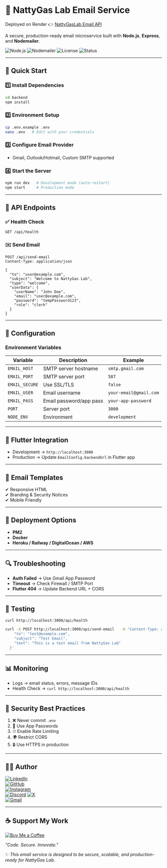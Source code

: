 
# 📧 NattyGas Lab Email Service  

Deployed on Render 👉 [NattyGasLab Email API](https://nattygaslab-email-api.onrender.com)


A secure, production-ready email microservice built with **Node.js**, **Express**, and **Nodemailer**.

![Node.js](https://img.shields.io/badge/Node.js-18+-green?logo=node.js)
![Nodemailer](https://img.shields.io/badge/Nodemailer-Email%20Service-orange?logo=maildotru)
![License](https://img.shields.io/badge/License-MIT-blue)
![Status](https://img.shields.io/badge/Status-Production%20Ready-success)

---

## 🚀 Quick Start

### 1️⃣ Install Dependencies
```bash
cd backend
npm install
```

### 2️⃣ Environment Setup
```bash
cp .env.example .env
nano .env   # Edit with your credentials
```

### 3️⃣ Configure Email Provider
- Gmail, Outlook/Hotmail, Custom SMTP supported

### 4️⃣ Start the Server
```bash
npm run dev   # Development mode (auto-restart)
npm start     # Production mode
```

---

## 📡 API Endpoints

### ✅ Health Check
```http
GET /api/health
```

### ✉️ Send Email
```http
POST /api/send-email
Content-Type: application/json

{
  "to": "user@example.com",
  "subject": "Welcome to NattyGas Lab",
  "type": "welcome",
  "userData": {
    "userName": "John Doe",
    "email": "user@example.com",
    "password": "tempPassword123",
    "role": "clerk"
  }
}
```

---

## 🔧 Configuration

### Environment Variables
| Variable      | Description             | Example                  |
|---------------|-------------------------|--------------------------|
| `EMAIL_HOST`  | SMTP server hostname    | `smtp.gmail.com`         |
| `EMAIL_PORT`  | SMTP server port        | `587`                    |
| `EMAIL_SECURE`| Use SSL/TLS             | `false`                  |
| `EMAIL_USER`  | Email username          | `your-email@gmail.com`   |
| `EMAIL_PASS`  | Email password/app pass | `your-app-password`      |
| `PORT`        | Server port             | `3000`                   |
| `NODE_ENV`    | Environment             | `development`            |

---

## 📱 Flutter Integration

- Development → `http://localhost:3000`
- Production → Update `EmailConfig.backendUrl` in Flutter app

---

## 🎨 Email Templates

✔ Responsive HTML  
✔ Branding & Security Notices  
✔ Mobile Friendly  

---

## 🚀 Deployment Options

- **PM2**  
- **Docker**  
- **Heroku / Railway / DigitalOcean / AWS**  

---

## 🔍 Troubleshooting

- **Auth Failed** → Use Gmail App Password  
- **Timeout** → Check Firewall / SMTP Port  
- **Flutter 404** → Update Backend URL + CORS  

---

## 🧪 Testing
```bash
curl http://localhost:3000/api/health

curl -X POST http://localhost:3000/api/send-email   -H "Content-Type: application/json"   -d '{
    "to": "test@example.com",
    "subject": "Test Email",
    "text": "This is a test email from NattyGas Lab"
  }'
```

---

## 📊 Monitoring

- Logs → email status, errors, message IDs  
- Health Check → `curl http://localhost:3000/api/health`  

---

## 🔐 Security Best Practices

1. ❌ Never commit `.env`  
2. 🔑 Use App Passwords  
3. ⏱ Enable Rate Limiting  
4. 🌍 Restrict CORS  
5. 🔒 Use HTTPS in production  

---

## 👨‍💻 Author  

[![LinkedIn](https://img.shields.io/badge/LinkedIn-0077B5?style=for-the-badge&logo=linkedin&logoColor=white)](http://www.linkedin.com/in/ayush-kumar-849a1324b)  
[![GitHub](https://img.shields.io/badge/GitHub-181717?style=for-the-badge&logo=github&logoColor=white)](https://github.com/9A-Ayush)  
[![Instagram](https://img.shields.io/badge/Instagram-E4405F?style=for-the-badge&logo=instagram&logoColor=white)](https://www.instagram.com/ayush_ix_xi)  
[![Discord](https://img.shields.io/badge/Discord-5865F2?style=for-the-badge&logo=discord&logoColor=white)](https://canary.discord.com/channels/@me)
[![X](https://img.shields.io/badge/X-000000?style=for-the-badge&logo=x&logoColor=white)](https://x.com/ayush_bhai4590?t=HEv_7HYwU_uCIO_8POGwZg&s=09)  
[![Gmail](https://img.shields.io/badge/Gmail-D14836?style=for-the-badge&logo=gmail&logoColor=white)](mailto:wemayush@gmail.com)  


---

## ☕ Support My Work  

[![Buy Me a Coffee](https://img.shields.io/badge/Buy%20Me%20a%20Coffee-FFDD00?style=for-the-badge&logo=buy-me-a-coffee&logoColor=black)](https://buymeacoffee.com/9a.ayush)
 

_"Code. Secure. Innovate."_  

✨ _This email service is designed to be secure, scalable, and production-ready for NattyGas Lab._  
